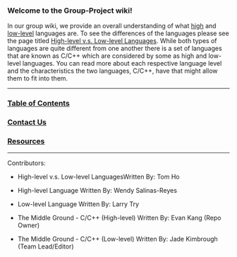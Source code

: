 
### Welcome to the Group-Project wiki!


In our group wiki, we provide an overall understanding of what [high](https://github.com/95evankang/Group-Project/wiki/High-Level-Language) and [low-level](https://github.com/95evankang/Group-Project/wiki/Low-Level-Language) languages are. To see the differences of the languages please see the page titled [High-level v.s. Low-level Languages](https://github.com/95evankang/Group-Project/wiki/High-Level-v.s.-Low-Level-Languages). While both types of languages are quite different from one another there is a set of languages that are known as C/C++ which are considered by some as high and low-level languages. You can read more about each respective language level and the characteristics the two languages, C/C++, have that might allow them to fit into them.



***

### [Table of Contents](https://github.com/95evankang/Group-Project/wiki/Table-of-Content)
### [Contact Us](https://github.com/95evankang/Group-Project/wiki/Contact-Us)
### [Resources](https://github.com/95evankang/Group-Project/wiki/Resources)

***

Contributors:

* High-level v.s. Low-level LanguagesWritten By: Tom Ho

* High-level Language Written By: Wendy Salinas-Reyes

* Low-level Language Written By: Larry Try

* The Middle Ground - C/C++ (High-level) Written By: Evan Kang (Repo Owner)

* The Middle Ground - C/C++ (Low-level) Written By: Jade Kimbrough (Team Lead/Editor)
